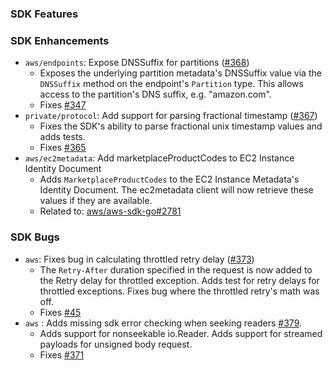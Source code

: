 ### SDK Features

### SDK Enhancements
* `aws/endpoints`: Expose DNSSuffix for partitions ([#368](https://github.com/aws/aws-sdk-go/pull/368))
  * Exposes the underlying partition metadata's DNSSuffix value via the `DNSSuffix` method on the endpoint's `Partition` type. This allows access to the partition's DNS suffix, e.g. "amazon.com".
  * Fixes [#347](https://github.com/aws/aws-sdk-go/issues/347)
* `private/protocol`: Add support for parsing fractional timestamp ([#367](https://github.com/aws/aws-sdk-go-v2/pull/367))
  * Fixes the SDK's ability to parse fractional unix timestamp values and adds tests.
  * Fixes [#365](https://github.com/aws/aws-sdk-go-v2/issues/365)
* `aws/ec2metadata`: Add marketplaceProductCodes to EC2 Instance Identity Document
  * Adds `MarketplaceProductCodes` to the EC2 Instance Metadata's Identity Document. The ec2metadata client will now retrieve these values if they are available.
  * Related to: [aws/aws-sdk-go#2781](https://github.com/aws/aws-sdk-go/issues/2781)

### SDK Bugs
* `aws`: Fixes bug in calculating throttled retry delay ([#373](https://github.com/aws/aws-sdk-go-v2/pull/373))
  * The `Retry-After` duration specified in the request is now added to the Retry delay for throttled exception. Adds test for retry delays for throttled exceptions. Fixes bug where the throttled retry's math was off.
  * Fixes [#45](https://github.com/aws/aws-sdk-go-v2/issues/45)
* `aws` : Adds missing sdk error checking when seeking readers [#379](https://github.com/aws/aws-sdk-go-v2/pull/379).
  * Adds support for nonseekable io.Reader. Adds support for streamed payloads for unsigned body request. 
  * Fixes [#371](https://github.com/aws/aws-sdk-go-v2/issues/371)
  
